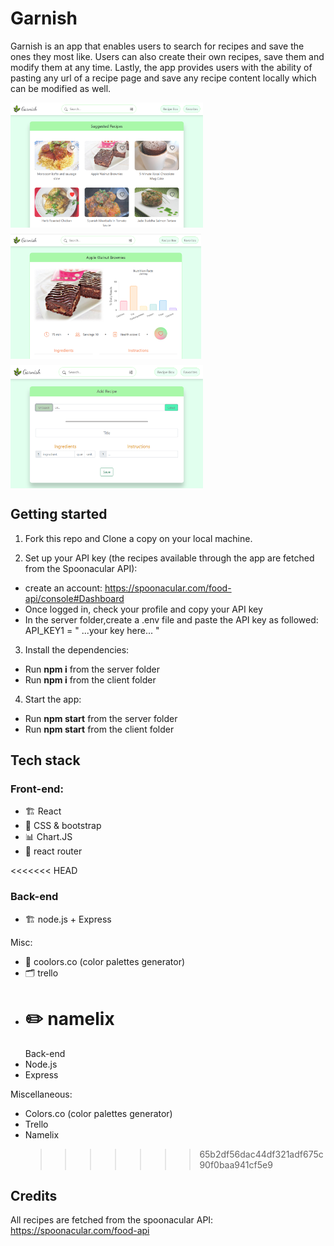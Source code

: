 # Garnish

Garnish is an app that enables users to search for recipes and save the ones they most like. Users can also create their own recipes, save them and modify them at any time. Lastly, the app provides users with the ability of pasting any url of a recipe page and save any recipe content locally which can be modified as well.

<div style='display:flex; gap:10px; flex-wrap: wrap'>
  <img src='./client/public/screen-1.png' style='height:200px'>
  <img src='./client/public/screen-2.png' style='height:200px'>
  <img src='./client/public/screen-7.png' style='height:197px'>
</div>

## Getting started

1. Fork this repo and Clone a copy on your local machine.

2. Set up your API key (the recipes available through the app are fetched from the Spoonacular API):

- create an account: https://spoonacular.com/food-api/console#Dashboard
- Once logged in, check your profile and copy your API key
- In the server folder,create a .env file and paste the API key as followed: API_KEY1 = " ...your key here... "

3. Install the dependencies:

- Run **npm i** from the server folder
- Run **npm i** from the client folder

4. Start the app:

- Run **npm start** from the server folder
- Run **npm start** from the client folder

## Tech stack

### Front-end:

- 🏗 React
- 💄 CSS & bootstrap
- 📊 Chart.JS
- 🔀 react router

<<<<<<< HEAD

### Back-end

- 🏗 node.js + Express

Misc:

- 🎨 coolors.co (color palettes generator)
- 🗂️ trello
- # ✏️ namelix
  Back-end
- Node.js
- Express

Miscellaneous:

- Colors.co (color palettes generator)
- Trello
- Namelix
  > > > > > > > 65b2df56dac44df321adf675c90f0baa941cf5e9

## Credits

All recipes are fetched from the spoonacular API: https://spoonacular.com/food-api
